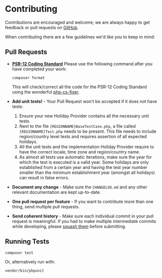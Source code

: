 # Contributing

Contributions are encouraged and welcome; we are always happy to get feedback or pull requests
on [GitHub](https://github.com/azuyalabs/yasumi).

When contributing there are a few guidelines we'd like you to keep in mind:

## Pull Requests

- **[PSR-12 Coding Standard](https://www.php-fig.org/psr/psr-12/)**
  Please use the following command after you have completed your work:

  ``` shell
  composer format
  ```

  This will check/correct all the code for the PSR-12 Coding Standard using the
  wonderful [php-cs-fixer](https://cs.symfony.com).

- **Add unit tests!** - Your Pull Request won't be accepted if it does not have tests:

    1. Ensure your new Holiday Provider contains all the necessary unit tests.
    2. Next to the file `{REGIONNAME}BaseTestCase.php`, a file called `{REGIONNAME}Test.php` needs to be present. This
       file needs to include region/country level tests and requires assertion of all expected holidays.
    3. All the unit tests and the implementation Holiday Provider require to have the correct locale, time zone and
       region/country name.
    4. As almost all tests use automatic iterations, make sure the year for which the test is executed is a valid year.
       Some holidays are only established from a certain year and having the test year number smaller than the minimum
       establishment year (amongst all holidays) can result in false errors.

- **Document any change** - Make sure the `CHANGELOG.md` and any other relevant documentation are kept up-to-date.

- **One pull request per feature** - If you want to contribute more than one thing, send multiple pull requests.

- **Send coherent history** - Make sure each individual commit in your pull request is meaningful. If you had to make
  multiple intermediate commits while developing,
  please [squash them](https://www.git-scm.com/book/en/v2/Git-Tools-Rewriting-History#_changing_multiple) before
  submitting.

## Running Tests

``` shell
composer test
```

Or, alternatively run with:

``` shell
vendor/bin/phpunit
```
